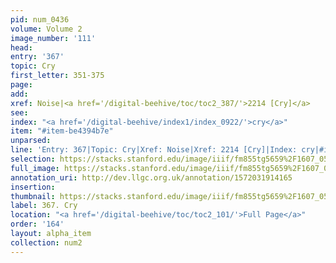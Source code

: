 ```yaml
---
pid: num_0436
volume: Volume 2
image_number: '111'
head: 
entry: '367'
topic: Cry
first_letter: 351-375
page: 
add: 
xref: Noise|<a href='/digital-beehive/toc/toc2_387/'>2214 [Cry]</a>
see: 
index: "<a href='/digital-beehive/index1/index_0922/'>cry</a>"
item: "#item-be4394b7e"
unparsed: 
line: 'Entry: 367|Topic: Cry|Xref: Noise|Xref: 2214 [Cry]|Index: cry|#item-be4394b7e'
selection: https://stacks.stanford.edu/image/iiif/fm855tg5659%2F1607_0578/351,1751,2952,362/full/0/default.jpg
full_image: https://stacks.stanford.edu/image/iiif/fm855tg5659%2F1607_0578/full/full/0/default.jpg
annotation_uri: http://dev.llgc.org.uk/annotation/1572031914165
insertion: 
thumbnail: https://stacks.stanford.edu/image/iiif/fm855tg5659%2F1607_0578/351,1751,600,180/250,/0/default.jpg
label: 367. Cry
location: "<a href='/digital-beehive/toc/toc2_101/'>Full Page</a>"
order: '164'
layout: alpha_item
collection: num2
---
```


